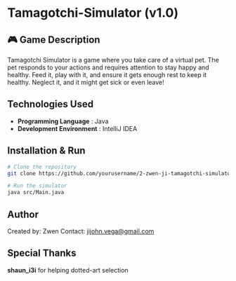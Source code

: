# Tamagotchi-Simulator (v1.0)


## 🎮 Game Description
Tamagotchi Simulator is a game where you take care of a virtual pet. 
The pet responds to your actions and requires attention to stay happy and healthy. 
Feed it, play with it, and ensure it gets enough rest to keep it healthy.
Neglect it, and it might get sick or even leave!


## Technologies Used
- **Programming Language** : Java
- **Development Environment** : IntelliJ IDEA


## Installation & Run
```bash
# Clone the repository
git clone https://github.com/yourusername/2-zwen-ji-tamagotchi-simulator.git

# Run the simulator
java src/Main.java
```

## Author
Created by: Zwen
Contact: jijohn.vega@gmail.com

## Special Thanks
**shaun_i3i** for helping dotted-art selection
